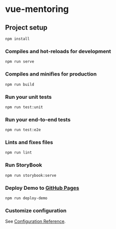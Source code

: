 # vue-mentoring

## Project setup
```
npm install
```

### Compiles and hot-reloads for development
```
npm run serve
```

### Compiles and minifies for production
```
npm run build
```

### Run your unit tests
```
npm run test:unit
```

### Run your end-to-end tests
```
npm run test:e2e
```

### Lints and fixes files
```
npm run lint
```

### Run StoryBook
```
npm run storybook:serve
```

### Deploy Demo to [GitHub Pages](https://skrypetsviacheslav.github.io/vue-mentoring/)
```
npm run deploy-demo
```

### Customize configuration
See [Configuration Reference](https://cli.vuejs.org/config/).
